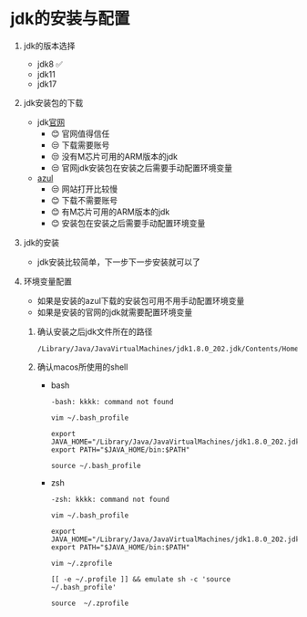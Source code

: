# jdk的安装与配置

1. jdk的版本选择

   - jdk8 ✅
   - jdk11
   - jdk17

2. jdk安装包的下载

   - jdk[官网](https://www.oracle.com/java/technologies/javase/javase8-archive-downloads.html)
     - 😊 官网值得信任
     - 😒 下载需要账号
     - 😒 没有M芯片可用的ARM版本的jdk
     - 😒 官网jdk安装包在安装之后需要手动配置环境变量
   - [azul](https://www.azul.com/downloads/)
     - 😒 网站打开比较慢
     - 😊 下载不需要账号
     - 😊 有M芯片可用的ARM版本的jdk
     - 😊 安装包在安装之后需要手动配置环境变量

3. jdk的安装

   - jdk安装比较简单，下一步下一步安装就可以了

4. 环境变量配置

   - 如果是安装的azul下载的安装包可用不用手动配置环境变量
   - 如果是安装的官网的jdk就需要配置环境变量

   1. 确认安装之后jdk文件所在的路径

      ```
      /Library/Java/JavaVirtualMachines/jdk1.8.0_202.jdk/Contents/Home
      ```

   2. 确认macos所使用的shell

      - bash

        ```
        -bash: kkkk: command not found
        
        vim ~/.bash_profile
        
        export JAVA_HOME="/Library/Java/JavaVirtualMachines/jdk1.8.0_202.jdk/Contents/Home"
        export PATH="$JAVA_HOME/bin:$PATH"
        
        source ~/.bash_profile
        ```

        

      - zsh

        ```
        -zsh: kkkk: command not found
        
        vim ~/.bash_profile
        
        export JAVA_HOME="/Library/Java/JavaVirtualMachines/jdk1.8.0_202.jdk/Contents/Home"
        export PATH="$JAVA_HOME/bin:$PATH"
        
        vim ~/.zprofile
        
        [[ -e ~/.profile ]] && emulate sh -c 'source ~/.bash_profile'
        
        source  ~/.zprofile
        
        ```

        

   